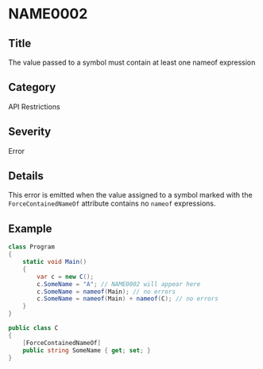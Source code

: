 # NAME0002

## Title
The value passed to a symbol must contain at least one nameof expression

## Category
API Restrictions

## Severity
Error

## Details
This error is emitted when the value assigned to a symbol marked with the `ForceContainedNameOf` attribute contains no `nameof` expressions.

## Example
```csharp
class Program
{
    static void Main()
    {
        var c = new C();
        c.SomeName = "A"; // NAME0002 will appear here
        c.SomeName = nameof(Main); // no errors
        c.SomeName = nameof(Main) + nameof(C); // no errors
    }
}

public class C
{
    [ForceContainedNameOf]
    public string SomeName { get; set; }
}
```
